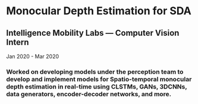 # Monocular Depth Estimation for SDA
## Intelligence Mobility Labs — Computer Vision Intern
Jan 2020 - Mar 2020

### Worked on developing models under the perception team to develop and implement models for Spatio-temporal monocular depth estimation in real-time using CLSTMs, GANs, 3DCNNs, data generators, encoder-decoder networks, and more.
